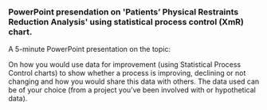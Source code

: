 ### PowerPoint presendation on 'Patients’ Physical Restraints Reduction Analysis' using statistical process control (XmR) chart.

A 5-minute PowerPoint presentation on the topic:

On how you would use data for improvement (using Statistical Process Control
charts) to show whether a process is improving, declining or not changing and
how you would share this data with others. The data used can be of your choice
(from a project you’ve been involved with or hypothetical data).
